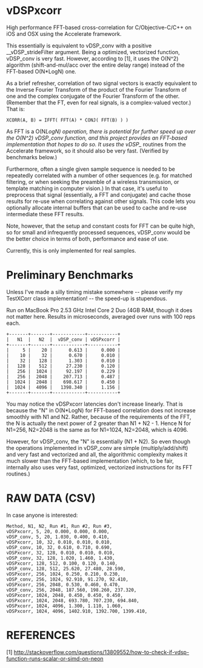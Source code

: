 vDSPxcorr
=========

High performance FFT-based cross-correlation for C/Objective-C/C++ on iOS and 
OSX using the Accelerate framework.


This essentially is equivalent to vDSP_conv with a positive __vDSP_strideFilter 
argument. Being a optimized, vectorized function, vDSP_conv is very fast. 
However, according to [1], it uses the O(N^2) algorithm (shift-and-mul/acc over
the entire delay range) instead of the FFT-based O(N*LogN) one. 

As a brief refresher, correlation of two signal vectors is exactly equivalent to
the Inverse Fourier Transform of the product of the Fourier Transform of one and
the complex conjugate of the Fourier Transform of the other. (Remember that the
FT, even for real signals, is a complex-valued vector.) That is:

    XCORR(A, B) = IFFT( FFT(A) * CONJ( FFT(B) ) )

As FFT is a O(N*LogN) operation, there is potential for further speed up over the 
O(N^2) vDSP_conv function, and this project provides an FFT-based implementation 
that hopes to do so. It uses the vDSP_* routines from the Accelerate framework, 
so it should also be very fast. (Verified by benchmarks below.)


Furthermore, often a single given sample sequence is needed to be repeatedly
correlated with a number of other sequences (e.g. for matched filtering, or when
seeking the preamble of a wireless transmission, or template matching in computer
vision.) In that case, it's useful to preprocess that signal (essentially, a FFT
and conjugate) and cache those results for re-use when correlating against other
signals. This code lets you optionally allocate internal buffers that can be 
used to cache and re-use intermediate these FFT results.


Note, however, that the setup and constant costs for FFT can be quite high, so 
for small and infrequently processed sequences, vDSP_conv would be the better 
choice in terms of both, performance and ease of use.

Currently, this is only implemented for real samples.


Preliminary Benchmarks
======================
Unless I've made a silly timing mistake somewhere -- please verify my TestXCorr
class implementation! -- the speed-up is stupendous.

Run on MacBook Pro 2.53 GHz Intel Core 2 Duo (4GB RAM, though it does not 
matter here. Results in microseconds, averaged over runs with 100 reps each.

    +-------+-------+------------+-----------+
    |   N1  |   N2  |  vDSP_conv | vDSPxcorr |
    +-------+-------+------------+-----------+
    |     5 |    20 |      0.613 |     0.000 |
    |    10 |    32 |      0.670 |     0.010 |
    |    32 |   128 |      1.303 |     0.010 |
    |   128 |   512 |     27.230 |     0.120 |
    |   256 |  1024 |     92.197 |     0.229 |
    |   256 |  2048 |    207.713 |     0.487 |
    |  1024 |  2048 |    698.617 |     0.450 |
    |  1024 |  4096 |   1398.340 |     1.156 |
    +-------+-------+------------+-----------+

You may notice the vDSPxcorr latencies don't increase linearly. That is because 
the "N" in O(N*LogN) for FFT-based correlation does not increase smoothly with 
N1 and N2. Rather, because of the requirements of the FFT, the N is actually the 
next power of 2 greater than N1 + N2 - 1. Hence N for N1=256, N2=2048 is the 
same as for N1=1024, N2=2048, which is 4096. 

However, for vDSP_conv, the "N" is essentially (N1 + N2). So even though the
operations implemented in vDSP_conv are simple (multiply/add/shift) and very 
fast and vectorized and all, the algorithmic complexity makes it much slower 
than the FFT-based implementation (which, to be fair, internally also uses very
fast, optimized, vectorized instructions for its FFT routines.)


RAW DATA (CSV)
==============
In case anyone is interested:

    Method, N1, N2, Run #1, Run #2, Run #3, 
    vDSPxcorr, 5, 20, 0.000, 0.000, 0.000,
    vDSP_conv, 5, 20, 1.030, 0.400, 0.410,
    vDSPxcorr, 10, 32, 0.010, 0.010, 0.010,
    vDSP_conv, 10, 32, 0.610, 0.710, 0.690,
    vDSPxcorr, 32, 128, 0.010, 0.010, 0.010,
    vDSP_conv, 32, 128, 1.020, 1.460, 1.430,
    vDSPxcorr, 128, 512, 0.100, 0.120, 0.140,
    vDSP_conv, 128, 512, 25.620, 27.480, 28.590,
    vDSPxcorr, 256, 1024, 0.250, 0.210, 0.230,
    vDSP_conv, 256, 1024, 92.910, 91.270, 92.410,
    vDSPxcorr, 256, 2048, 0.530, 0.460, 0.470,
    vDSP_conv, 256, 2048, 187.560, 198.260, 237.320,
    vDSPxcorr, 1024, 2048, 0.450, 0.450, 0.450,
    vDSPxcorr, 1024, 2048, 693.780, 707.230, 694.840,
    vDSPxcorr, 1024, 4096, 1.300, 1.110, 1.060,
    vDSPxcorr, 1024, 4096, 1402.910, 1392.700, 1399.410,


REFERENCES
==========
[1] http://stackoverflow.com/questions/13809552/how-to-check-if-vdsp-function-runs-scalar-or-simd-on-neon
